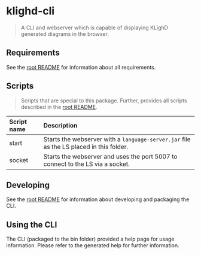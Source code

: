 # klighd-cli

> A CLI and webserver which is capable of displaying KLighD generated diagrams in the browser.

## Requirements

See the [root README](../../README.md) for information about all requirements.

## Scripts

> Scripts that are special to this package. Further, provides all scripts described in the
> [root README](../../README.md).

| Script name | Description                                                                             |
| :---------- | :-------------------------------------------------------------------------------------- |
| start       | Starts the webserver with a `language-server.jar` file as the LS placed in this folder. |
| socket      | Starts the webserver and uses the port 5007 to connect to the LS via a socket.          |

## Developing

See the [root README](../../README.md) for information about developing and packaging the CLI.

## Using the CLI

The CLI (packaged to the bin folder) provided a help page for usage information. Please refer to the
generated help for further information.
